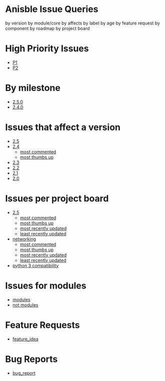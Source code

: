 Anisble Issue Queries
=====================

by version
by module/core
by affects
by label
by age
by feature request
by component
by roadmap
by project board

High Priority Issues
====================

  * [P1](https://github.com/ansible/ansible/issues/labels/P1)
  * [P2](https://github.com/ansible/ansible/issues/labels/P2)

By milestone
============

  * [2.5.0](https://github.com/ansible/ansible/issues?q=is%3Aopen+is%3Aissue+milestone%3A2.5.0)
  * [2.4.0](https://github.com/ansible/ansible/issues?q=is%3Aopen+is%3Aissue+milestone%3A2.4.0)

Issues that affect a version
============================

  * [2.5](https://github.com/ansible/ansible/labels/affects_2.5)
  * [2.4](https://github.com/ansible/ansible/labels/affects_2.4)
    * [most commented](https://github.com/ansible/ansible/issues?q=is%3Aissue+is%3Aopen+label%3Aaffects_2.4+sort%3Acomments-desc)
    * [most thumbs up](https://github.com/ansible/ansible/issues?q=is%3Aissue+is%3Aopen+label%3Aaffects_2.4+sort%3Areactions-%2B1-desc)
  * [2.3](https://github.com/ansible/ansible/labels/affects_2.3)
  * [2.2](https://github.com/ansible/ansible/labels/affects_2.2)
  * [2.1](https://github.com/ansible/ansible/labels/affects_2.1)
  * [2.0](https://github.com/ansible/ansible/labels/affects_2.0)

Issues per project board
========================

  * [2.5](https://github.com/ansible/ansible/issues?q=is%3Aopen+is%3Aissue+project%3Aansible%2Fansible%2F9)
    * [most commented](https://github.com/ansible/ansible/issues?q=is%3Aopen+is%3Aissue+project%3Aansible%2Fansible%2F9+sort%3Acomments-desc)
    * [most thumbs up](https://github.com/ansible/ansible/issues?q=is%3Aopen+is%3Aissue+project%3Aansible%2Fansible%2F9+sort%3Areactions-%2B1-desc)
    * [most recently updated](https://github.com/ansible/ansible/issues?q=is%3Aopen+is%3Aissue+sort%3Aupdated-desc)
    * [least recently updated](https://github.com/ansible/ansible/issues?q=is%3Aopen+is%3Aissue+sort%3Aupdated-asc)
  * [networking](https://github.com/ansible/ansible/issues?q=is%3Aopen+is%3Aissue+sort%3Acreated-desc+project%3Aansible%2Fansible%2F10)
    * [most commented](https://github.com/ansible/ansible/issues?q=is%3Aopen+is%3Aissue+project%3Aansible%2Fansible%2F10+sort%3Acomments-desc)
    * [most thumbs up](https://github.com/ansible/ansible/issues?q=is%3Aopen+is%3Aissue+project%3Aansible%2Fansible%2F10+sort%3Acomments-desc)
    * [most recently updated](https://github.com/ansible/ansible/issues?q=is%3Aopen+is%3Aissue+project%3Aansible%2Fansible%2F10+sort%3Aupdated-desc)
    * [least recently updated](https://github.com/ansible/ansible/issues?q=is%3Aopen+is%3Aissue+project%3Aansible%2Fansible%2F10+sort%3Aupdated-asc)
  * [python 3 compatibility](https://github.com/ansible/ansible/issues?q=is%3Aopen+is%3Aissue+project%3Aansible%2Fansible%2F1+sort%3Acreated-desc)

Issues for modules
==================

  * [modules](https://github.com/ansible/ansible/issues?utf8=%E2%9C%93&q=is%3Aopen%20is%3Aissue%20label%3Amodule%20)
  * [not modules](https://github.com/ansible/ansible/issues?utf8=%E2%9C%93&q=is%3Aopen%20is%3Aissue%20-label%3Amodule%20)

Feature Requests
================

  * [feature_idea](https://github.com/ansible/ansible/issues/labels/feature_idea)

Bug Reports
===========

  * [bug_report](https://github.com/ansible/ansible/labels/bug_report)
